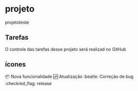 # projeto
projetoteste
## Tarefas

O controle das tarefas desse projeto será realizad no GitHub

## ícones

:package: Nova funcionalidade
:up: Atualização
:beatle: Correção de bug
:checkred_flag: release 


